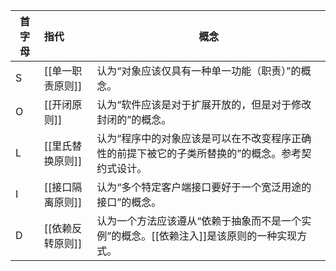 | 首字母 | 指代 | 概念 |
| --- | :--- | --- |
| S | [[单一职责原则]] | 认为“对象应该仅具有一种单一功能（职责）”的概念。 |
| O | [[开闭原则]] | 认为“软件应该是对于扩展开放的，但是对于修改封闭的”的概念。 |
| L | [[里氏替换原则]] | 认为“程序中的对象应该是可以在不改变程序正确性的前提下被它的子类所替换的”的概念。参考契约式设计。 |
| I | [[接口隔离原则]] | 认为“多个特定客户端接口要好于一个宽泛用途的接口”的概念。 |
| D | [[依赖反转原则]] | 认为一个方法应该遵从“依赖于抽象而不是一个实例”的概念。[[依赖注入]]是该原则的一种实现方式。|
